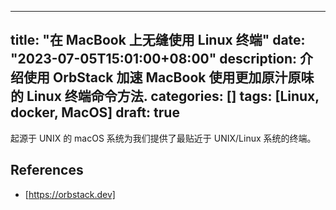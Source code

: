 
---
title: "在 MacBook 上无缝使用 Linux 终端"
date: "2023-07-05T15:01:00+08:00"
description: 介绍使用 OrbStack 加速 MacBook 使用更加原汁原味的 Linux 终端命令方法.
categories: []
tags: [Linux, docker, MacOS]
draft: true
---

起源于 UNIX 的 macOS 系统为我们提供了最贴近于 UNIX/Linux 系统的终端。

## References

* [https://orbstack.dev]
